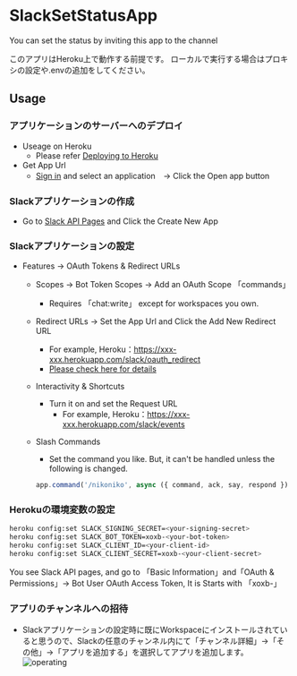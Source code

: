 # SlackSetStatusApp
 You can set the status by inviting this app to the channel

 このアプリはHeroku上で動作する前提です。
 ローカルで実行する場合はプロキシの設定や.envの追加をしてください。

## Usage

### アプリケーションのサーバーへのデプロイ
- Useage on Heroku
    - Please refer [Deploying to Heroku](https://slack.dev/bolt-js/deployments/heroku)
- Get App Url
    - [Sign in](https://dashboard.heroku.com/apps) and select an application　-> 
Click the Open app button


### Slackアプリケーションの作成
- Go to [Slack API Pages](https://api.slack.com/apps) and Click the Create New App

### Slackアプリケーションの設定
- Features -> OAuth Tokens & Redirect URLs
    - Scopes -> Bot Token Scopes -> Add an OAuth Scope 「commands」
        - Requires 「chat:write」 except for workspaces you own.

    - Redirect URLs -> Set the App Url and Click the Add New Redirect URL
        - For example, Heroku：https://xxx-xxx.herokuapp.com/slack/oauth_redirect
        - [Please check here for details](https://api.slack.com/authentication/oauth-v2)

    - Interactivity & Shortcuts
        - Turn it on and set the Request URL
            - For example, Heroku：https://xxx-xxx.herokuapp.com/slack/events

    - Slash Commands
        - Set the command you like.  But, it can't be handled unless the following is changed.
        ```js
        app.command('/nikoniko', async ({ command, ack, say, respond }) => {
        ```

### Herokuの環境変数の設定
```bash
heroku config:set SLACK_SIGNING_SECRET=<your-signing-secret>
heroku config:set SLACK_BOT_TOKEN=xoxb-<your-bot-token>
heroku config:set SLACK_CLIENT_ID=<your-client-id>
heroku config:set SLACK_CLIENT_SECRET=xoxb-<your-client-secret>
```

You see Slack API pages, and go to 「Basic Information」and「OAuth & Permissions」-> Bot User OAuth Access Token, It is Starts with 「xoxb-」


### アプリのチャンネルへの招待
- Slackアプリケーションの設定時に既にWorkspaceにインストールされていると思うので、Slackの任意のチャンネル内にて「チャンネル詳細」->「その他」->「アプリを追加する」を選択してアプリを追加します。
![operating](https://raw.githubusercontent.com/wiki/syoppylife/slack-set-status-app/images/operating.gif)
